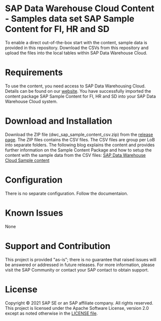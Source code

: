 # SAP Data Warehouse Cloud Content - Samples data set SAP Sample Content for FI, HR and SD
To enable a direct out-of-the-box start with the content, sample data is provided in this repository. Download the CSVs from this repository and upload the files into the local tables within SAP Data Warehouse Cloud.

# Requirements
To use the content, you need access to SAP Data Warehousing Cloud. Details can be found on our [website](https://www.sapdatawarehouse.cloud).
You have successfully imported the content package SAP Sample Content for FI, HR and SD into your SAP Data Warehouse Cloud system.

# Download and Installation
Download the ZIP file (dwc_sap_sample_content_csv.zip) from the [release page](https://github.com/SAP-samples/data-warehouse-cloud-content/releases). The ZIP files contains the CSV files. The CSV files are group per LoB into separate folders.
The following blog explains the content and provides further information on the Sample Content Package and how to setup the content with the sample data from the CSV files: [SAP Data Warehouse Cloud Sample content](https://blogs.sap.com/2021/10/04/sap-data-warehouse-cloud-sample-content)

# Configuration
There is no separate configuration. Follow the documentaion.

# Known Issues
None

# Support and Contribution
This project is provided "as-is"; there is no guarantee that raised issues will be answered or addressed in future releases.
For more information, please visit the SAP Community or contact your SAP contact to obtain support.

# License
Copyright © 2021 SAP SE or an SAP affiliate company. All rights reserved. This project is licensed under the Apache Software License, version 2.0 except as noted otherwise in the [LICENSE file](/LICENSE).
